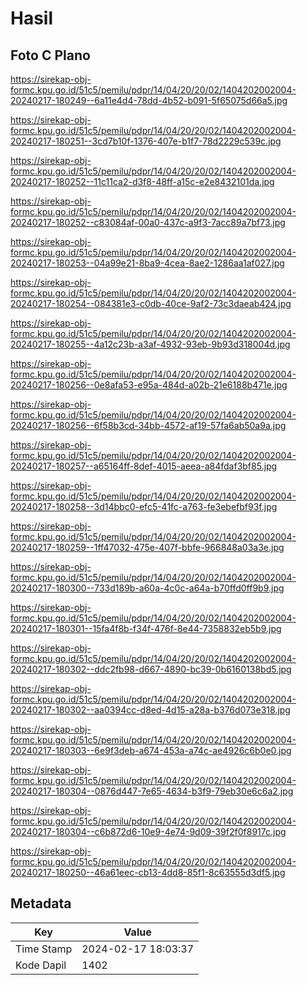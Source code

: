 # Hasil

## Foto C Plano

https://sirekap-obj-formc.kpu.go.id/51c5/pemilu/pdpr/14/04/20/20/02/1404202002004-20240217-180249--6a11e4d4-78dd-4b52-b091-5f65075d66a5.jpg

https://sirekap-obj-formc.kpu.go.id/51c5/pemilu/pdpr/14/04/20/20/02/1404202002004-20240217-180251--3cd7b10f-1376-407e-b1f7-78d2229c539c.jpg

https://sirekap-obj-formc.kpu.go.id/51c5/pemilu/pdpr/14/04/20/20/02/1404202002004-20240217-180252--11c11ca2-d3f8-48ff-a15c-e2e8432101da.jpg

https://sirekap-obj-formc.kpu.go.id/51c5/pemilu/pdpr/14/04/20/20/02/1404202002004-20240217-180252--c83084af-00a0-437c-a9f3-7acc89a7bf73.jpg

https://sirekap-obj-formc.kpu.go.id/51c5/pemilu/pdpr/14/04/20/20/02/1404202002004-20240217-180253--04a99e21-8ba9-4cea-8ae2-1286aa1af027.jpg

https://sirekap-obj-formc.kpu.go.id/51c5/pemilu/pdpr/14/04/20/20/02/1404202002004-20240217-180254--084381e3-c0db-40ce-9af2-73c3daeab424.jpg

https://sirekap-obj-formc.kpu.go.id/51c5/pemilu/pdpr/14/04/20/20/02/1404202002004-20240217-180255--4a12c23b-a3af-4932-93eb-9b93d318004d.jpg

https://sirekap-obj-formc.kpu.go.id/51c5/pemilu/pdpr/14/04/20/20/02/1404202002004-20240217-180256--0e8afa53-e95a-484d-a02b-21e6188b471e.jpg

https://sirekap-obj-formc.kpu.go.id/51c5/pemilu/pdpr/14/04/20/20/02/1404202002004-20240217-180256--6f58b3cd-34bb-4572-af19-57fa6ab50a9a.jpg

https://sirekap-obj-formc.kpu.go.id/51c5/pemilu/pdpr/14/04/20/20/02/1404202002004-20240217-180257--a65164ff-8def-4015-aeea-a84fdaf3bf85.jpg

https://sirekap-obj-formc.kpu.go.id/51c5/pemilu/pdpr/14/04/20/20/02/1404202002004-20240217-180258--3d14bbc0-efc5-41fc-a763-fe3ebefbf93f.jpg

https://sirekap-obj-formc.kpu.go.id/51c5/pemilu/pdpr/14/04/20/20/02/1404202002004-20240217-180259--1ff47032-475e-407f-bbfe-966848a03a3e.jpg

https://sirekap-obj-formc.kpu.go.id/51c5/pemilu/pdpr/14/04/20/20/02/1404202002004-20240217-180300--733d189b-a60a-4c0c-a64a-b70ffd0ff9b9.jpg

https://sirekap-obj-formc.kpu.go.id/51c5/pemilu/pdpr/14/04/20/20/02/1404202002004-20240217-180301--15fa4f8b-f34f-476f-8e44-7358832eb5b9.jpg

https://sirekap-obj-formc.kpu.go.id/51c5/pemilu/pdpr/14/04/20/20/02/1404202002004-20240217-180302--ddc2fb98-d667-4890-bc39-0b6160138bd5.jpg

https://sirekap-obj-formc.kpu.go.id/51c5/pemilu/pdpr/14/04/20/20/02/1404202002004-20240217-180302--aa0394cc-d8ed-4d15-a28a-b376d073e318.jpg

https://sirekap-obj-formc.kpu.go.id/51c5/pemilu/pdpr/14/04/20/20/02/1404202002004-20240217-180303--6e9f3deb-a674-453a-a74c-ae4926c6b0e0.jpg

https://sirekap-obj-formc.kpu.go.id/51c5/pemilu/pdpr/14/04/20/20/02/1404202002004-20240217-180304--0876d447-7e65-4634-b3f9-79eb30e6c6a2.jpg

https://sirekap-obj-formc.kpu.go.id/51c5/pemilu/pdpr/14/04/20/20/02/1404202002004-20240217-180304--c6b872d6-10e9-4e74-9d09-39f2f0f8917c.jpg

https://sirekap-obj-formc.kpu.go.id/51c5/pemilu/pdpr/14/04/20/20/02/1404202002004-20240217-180250--46a61eec-cb13-4dd8-85f1-8c63555d3df5.jpg


## Metadata

| Key        | Value               |
| ---------- | ------------------- |
| Time Stamp | 2024-02-17 18:03:37 |
| Kode Dapil | 1402                |



